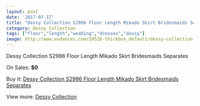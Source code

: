 ```yaml
---
layout: post
date: '2017-07-17'
title: "Dessy Collection S2986 Floor Length Mikado Skirt Bridesmaids Separates"
category: Dessy Collection
tags: ["floor","length","wedding","dresses","dessy"]
image: http://www.eudances.com/20526-thickbox_default/dessy-collection-s2986-floor-length-mikado-skirt-bridesmaids-separates.jpg
---
```

Dessy Collection S2986 Floor Length Mikado Skirt Bridesmaids Separates

On Sales: **$0**
<a href="https://www.eudances.com/en/dessy-collection/6165-dessy-collection-s2986-floor-length-mikado-skirt-bridesmaids-separates.html"><amp-img layout="responsive" width="600" height="600" src="//www.eudances.com/20526-thickbox_default/dessy-collection-s2986-floor-length-mikado-skirt-bridesmaids-separates.jpg" alt="Dessy Collection S2986 Floor Length Mikado Skirt Bridesmaids Separates 0" /></a>
<a href="https://www.eudances.com/en/dessy-collection/6165-dessy-collection-s2986-floor-length-mikado-skirt-bridesmaids-separates.html"><amp-img layout="responsive" width="600" height="600" src="//www.eudances.com/20527-thickbox_default/dessy-collection-s2986-floor-length-mikado-skirt-bridesmaids-separates.jpg" alt="Dessy Collection S2986 Floor Length Mikado Skirt Bridesmaids Separates 1" /></a>

Buy it: [Dessy Collection S2986 Floor Length Mikado Skirt Bridesmaids Separates](https://www.eudances.com/en/dessy-collection/6165-dessy-collection-s2986-floor-length-mikado-skirt-bridesmaids-separates.html "Dessy Collection S2986 Floor Length Mikado Skirt Bridesmaids Separates")

View more: [Dessy Collection](https://www.eudances.com/en/60-Dessy-Collection "Dessy Collection")